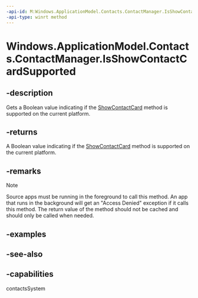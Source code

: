 ```yaml
---
-api-id: M:Windows.ApplicationModel.Contacts.ContactManager.IsShowContactCardSupported
-api-type: winrt method
---
```


<!-- Method syntax
public bool IsShowContactCardSupported()
-->

# Windows.ApplicationModel.Contacts.ContactManager.IsShowContactCardSupported

## -description
Gets a Boolean value indicating if the [ShowContactCard](contactmanager_showcontactcard.md) method is supported on the current platform.

## -returns
A Boolean value indicating if the [ShowContactCard](contactmanager_showcontactcard.md) method is supported on the current platform.

## -remarks
> [!NOTE]
> Source apps must be running in the foreground to call this method. An app that runs in the background will get an "Access Denied" exception if it calls this method. The return value of the method should not be cached and should only be called when needed.

## -examples

## -see-also

## -capabilities
contactsSystem
